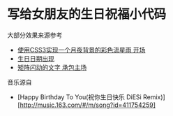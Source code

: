 # 写给女朋友的生日祝福小代码

大部分效果来源参考

- [使用CSS3实现一个月夜背景的彩色流星雨 开场](http://wow.techbrood.com/fiddle/25302)
- [生日日期出现](http://wow.techbrood.com/fiddle/32076)
- [矩阵闪动的文字 承包主场](http://wow.techbrood.com/fiddle/27988)

音乐源自

- [Happy Birthday To You(祝你生日快乐 DiESi Remix)][http://music.163.com/#/m/song?id=411754259]